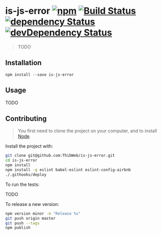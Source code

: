 is-js-error [![npm](https://img.shields.io/npm/v/is-js-error.svg?style=flat-square)](https://www.npmjs.com/package/is-js-error) [![Build Status](https://img.shields.io/travis/ThibWeb/is-js-error.svg?style=flat-square)](https://travis-ci.org/ThibWeb/is-js-error) [![dependency Status](https://img.shields.io/david/ThibWeb/is-js-error.svg?style=flat-square)](https://david-dm.org/ThibWeb/is-js-error) [![devDependency Status](https://img.shields.io/david/dev/ThibWeb/is-js-error.svg?style=flat-square)](https://david-dm.org/ThibWeb/is-js-error)
==========

> TODO

## Installation

`npm install --save is-js-error`

## Usage

TODO

## Contributing

> You first need to clone the project on your computer, and to install [Node](https://nodejs.org).

Install the project with:

```sh
git clone git@github.com:ThibWeb/is-js-error.git
cd is-js-error
npm install
npm install -g eslint babel-eslint eslint-config-airbnb
./.githooks/deploy
```

To run the tests:

TODO

To release a new version:

```sh
npm version minor -m "Release %s"
git push origin master
git push --tags
npm publish
```
